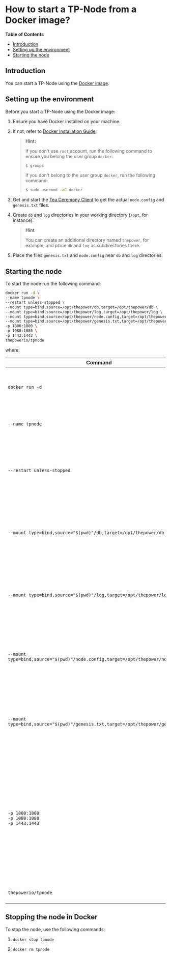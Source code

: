 # How to start a TP-Node from a Docker image?

**Table of Contents**

   - [Introduction](#introduction)
   - [Setting up the environment](#setting-up-the-environment)
   - [Starting the node](#starting-the-node)

## Introduction

You can start a TP-Node using the [Docker image](https://hub.docker.com/r/thepowerio/tpnode).

## Setting up the environment

Before you start a TP-Node using the Docker image:

1. Ensure you have Docker installed on your machine.
2. If not, refer to [Docker Installation Guide](https://docs.docker.com/engine/install/).

   > **Hint:**
   >
   > If you don't use `root` account, run the following command to ensure you belong the user group `docker`:
   >
   > ```bash
      > $ groups
      > ```
   >
   > If you don't belong to the user group `docker`, run the following command:
   >
   > ```bash
   > $ sudo usermod -aG docker
   > ```

3. Get and start the [Tea Ceremony Client](../04-get-and-start-tea-ceremony-client.md) to get the actual `node.config` and `genesis.txt` files.
4. Create `db` and `log` directories in your working directory (`/opt`, for instance).

   > **Hint**
   >
   > You can create an additional directory named `thepower`, for example, and place `db` and `log` as subdirectories there.

5. Place the files `genesis.txt` and `node.config` near `db` and `log` directories.

## Starting the node

To start the node run the following command:

```bash
docker run -d \
--name tpnode \
--restart unless-stopped \
--mount type=bind,source=/opt/thepower/db,target=/opt/thepower/db \
--mount type=bind,source=/opt/thepower/log,target=/opt/thepower/log \
--mount type=bind,source=/opt/thepower/node.config,target=/opt/thepower/node.config \
--mount type=bind,source=/opt/thepower/genesis.txt,target=/opt/thepower/genesis.txt \
-p 1800:1800 \
-p 1080:1080 \
-p 1443:1443 \
thepowerio/tpnode
```

where:

| Command                                                                          | Description                                                                                                                                                                                                              |
|----------------------------------------------------------------------------------|--------------------------------------------------------------------------------------------------------------------------------------------------------------------------------------------------------------------------|
| `docker run -d`                                                                  | This command starts Docker in the background                                                                                                                                                                             |
| `--name tpnode`                                                                  | This command specifies the name (optional)                                                                                                                                                                               |
| `--restart unless-stopped`                                                       | This options helps to avoid manual Deocker restart in case of a server restart                                                                                                                                           |
| `--mount type=bind,source="$(pwd)"/db,target=/opt/thepower/db`                   | Path to the database. Bound to Docker. `/opt` here is mandatory, because it is the path inside the container.                                                                                                            | 
| `--mount type=bind,source="$(pwd)"/log,target=/opt/thepower/log`                 | Path to log files. Bound to Docker. `/opt` here is mandatory, because it is the path inside the container.                                                                                                               |
| `--mount type=bind,source="$(pwd)"/node.config,target=/opt/thepower/node.config` | Path to your `node.config` file. Bound to Docker. `/opt` here is mandatory, because it is the path inside the container.                                                                                                 |
| `--mount type=bind,source="$(pwd)"/genesis.txt,target=/opt/thepower/genesis.txt` | Path to your `genesis.txt`. Bound to Docker. `/opt` here is mandatory, because it is the path inside the container.                                                                                                      |
| `-p 1800:1800` <br/> `-p 1080:1080` <br/> `-p 1443:1443`                       | These commands specify all necessary local ports. In this examples ports `api`, `apis`, and `tpic` are used. You can specify any port in `node.config` file. The ports should be the same as specified in `node.config`. |
| `thepowerio/tpnode`                                                              | Path to Docker image.                                                                                                                                                                                                    |

## Stopping the node in Docker

To stop the node, use the following commands:

1. ```bash
   docker stop tpnode
   ```
2. ```bash
   docker rm tpnode
   ```
